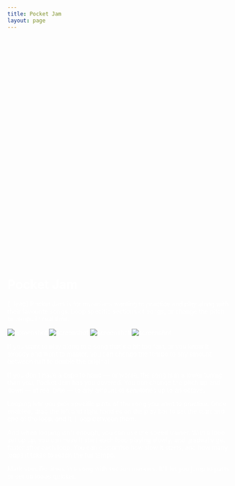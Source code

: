 ```yaml
---
title: Pocket Jam
layout: page
---
```


<style>
:root {
  --background: #9733EE;
  color: white;
}
</style>

<svg viewBox="0 0 128 128" class="app__logo">
  <use href="{{ site.baseurl }}/assets/apps.svg#pocket-jam" />
</svg>

# Pocket Jam

{:.lead}
Pocket Jam is for musicians wanting to practice and play along with their favourite songs. Loop specific sections of songs, or change the pitch or tempo in real time.

<div class="app__carousel u-scroll-horizontal">
  <img alt="screenshot" class="app__slide" src="{{ site.baseurl }}/assets/pocket-jam-1.png">
  <img alt="screenshot" class="app__slide" src="{{ site.baseurl }}/assets/pocket-jam-2.png">
  <img alt="screenshot" class="app__slide" src="{{ site.baseurl }}/assets/pocket-jam-3.png">
  <img alt="screenshot" class="app__slide" src="{{ site.baseurl }}/assets/pocket-jam-4.png">
</div>

If you want to play along to a song that's a bit too fast, or you know it already and want to master, you can change the tempo to any amount between half to double the original.

If you don't have a capo to hand — or worse, the song is in a lower tuning than you, Pocket Jam has you covered. You can change the pitch up and down — in real time — to any amount of semitones up to an octave.

Looping lets you pick specific parts of the song you want to practise. Once enabled, drag the left and right handles on the play bar to set the start and end of the loop, and it'll loop between them.

And when looping isn't enough, you can use the speed trainer. With a loop set up up, you can have it start each loop playing slowly, and gradually get faster after each loop. You can customise how slow it starts, and how many loops it takes to reach the full tempo.

Mark specific times in a song with section markers. It'll let you jump to parts or set up loops quicker.

<a href="https://itunes.apple.com/us/app/pocket-jam/id1153284525?mt=8" style="display:inline-block;overflow:hidden;background:url(https://linkmaker.itunes.apple.com/en-gb/badge-lrg.svg?releaseDate=2016-09-17&kind=iossoftware&bubble=ios_apps) no-repeat;width:135px;height:40px;"></a>
